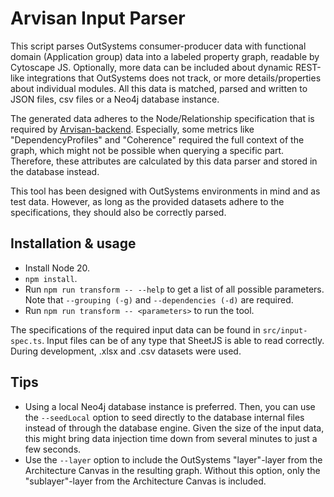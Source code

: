 # Arvisan Input Parser

This script parses OutSystems consumer-producer data with functional domain (Application group) data into a labeled property graph, readable by Cytoscape JS.
Optionally, more data can be included about dynamic REST-like integrations that OutSystems does not track, or more details/properties about individual modules.
All this data is matched, parsed and written to JSON files, csv files or a Neo4j database instance.

The generated data adheres to the Node/Relationship specification that is required by [Arvisan-backend](https://github.com/yoronex/arvisan-backend).
Especially, some metrics like "DependencyProfiles" and "Coherence" required the full context of the graph, which might not be possible when querying a specific part.
Therefore, these attributes are calculated by this data parser and stored in the database instead.

This tool has been designed with OutSystems environments in mind and as test data.
However, as long as the provided datasets adhere to the specifications, they should also be correctly parsed.

## Installation & usage
- Install Node 20.
- `npm install`.
- Run `npm run transform -- --help` to get a list of all possible parameters. Note that `--grouping (-g)` and `--dependencies (-d)` are required.
- Run `npm run transform -- <parameters>` to run the tool.

The specifications of the required input data can be found in `src/input-spec.ts`.
Input files can be of any type that SheetJS is able to read correctly.
During development, .xlsx and .csv datasets were used.

## Tips
- Using a local Neo4j database instance is preferred. 
Then, you can use the `--seedLocal` option to seed directly to the database internal files instead of through the database engine.
Given the size of the input data, this might bring data injection time down from several minutes to just a few seconds.
- Use the `--layer` option to include the OutSystems "layer"-layer from the Architecture Canvas in the resulting graph.
Without this option, only the "sublayer"-layer from the Architecture Canvas is included.
